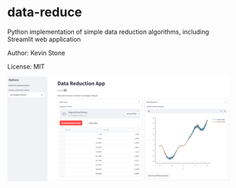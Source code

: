 # data-reduce
Python implementation of simple data reduction algorithms, including Streamlit web application

Author: Kevin Stone

License: MIT

![Screenshot](docs/assets/app_screenshot.png)